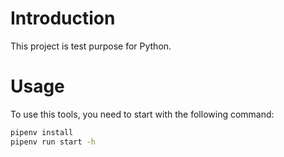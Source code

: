 # Introduction

This project is test purpose for Python.

# Usage

To use this tools, you need to start with the following command:

```sh
pipenv install
pipenv run start -h
```

